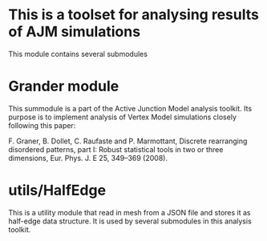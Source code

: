 # This is a toolset for analysing results of AJM simulations

This module contains several submodules

# Grander module

This summodule is a part of the Active Junction Model analysis toolkit. Its purpose is to 
implement analysis of Vertex Model simulations closely following this paper:

F. Graner, B. Dollet, C. Raufaste and P. Marmottant, Discrete rearranging disordered patterns, part I:
Robust statistical tools in two or three dimensions, Eur. Phys. J. E 25, 349–369 (2008).

# utils/HalfEdge

This is a utility module that read in mesh from a JSON file and stores it as half-edge data structure. 
It is used by several submodules in this analysis toolkit.